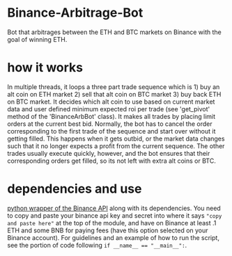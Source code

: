 # Binance-Arbitrage-Bot

Bot that arbitrages between the ETH and BTC markets on Binance with the goal of winning ETH. 

# how it works

In multiple threads, it loops a three part trade sequence which is 1) buy an alt coin on ETH market 2) sell that alt coin on BTC market 3) buy back ETH on BTC market. It decides which alt coin to use based on current market data and user defined minimum expected roi per trade (see 'get_pivot' method of the 'BinanceArbBot' class). It makes all trades by placing limit orders at the current best bid. Normally, the bot has to cancel the order corresponding to the first trade of the sequence and start over without it getting filled. This happens when it gets outbid, or the market data changes such that it no longer expects a profit from the current sequence. The other trades usually execute quickly, however, and the bot ensures that their corresponding orders get filled, so its not left with extra alt coins or BTC.

# dependencies and use

[python wrapper of the Binance API](https://github.com/sammchardy/python-binance) along with its dependencies. 
You need to copy and paste your binance api key and secret into where it says `"copy and paste here"` at the top of the module, and have on Binance at least .1 ETH and some BNB for paying fees (have this option selected on your Binance account). For guidelines and an example of how to run the script, see the portion of code following `if __name__ == "__main__":`.
